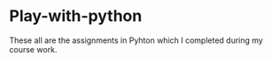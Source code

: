 # Play-with-python

These all are the assignments in Pyhton which I completed during my course work.
